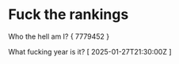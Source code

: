 # Fuck the rankings

Who the hell am I?
{ 7779452 }

What fucking year is it?
[ 2025-01-27T21:30:00Z ]
